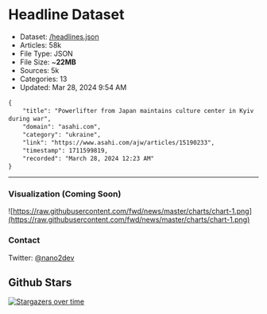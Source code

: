 # Headline Dataset

- Dataset: [/headlines.json](https://raw.githubusercontent.com/fwd/news/master/headlines.json) 
- Articles: 58k
- File Type: JSON
- File Size: ~**22MB**
- Sources: 5k
- Categories: 13
- Updated: Mar 28, 2024 9:54 AM

```
{
    "title": "Powerlifter from Japan maintains culture center in Kyiv during war",
    "domain": "asahi.com",
    "category": "ukraine",
    "link": "https://www.asahi.com/ajw/articles/15190233",
    "timestamp": 1711599819,
    "recorded": "March 28, 2024 12:23 AM"
}
```

---

### Visualization (Coming Soon)

![https://raw.githubusercontent.com/fwd/news/master/charts/chart-1.png](https://raw.githubusercontent.com/fwd/news/master/charts/chart-1.png)

### Contact 

Twitter: [@nano2dev](https://twitter.com/nano2dev)

## Github Stars

[![Stargazers over time](https://starchart.cc/fwd/news.svg)](https://starchart.cc/fwd/news)
